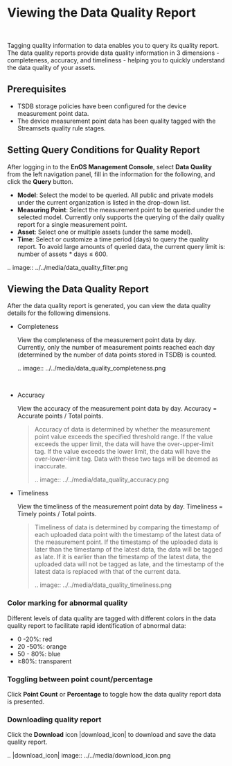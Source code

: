 # Viewing the Data Quality Report

<br />

Tagging quality information to data enables you to query its quality report. The data quality reports provide data quality information in 3 dimensions - completeness, accuracy, and timeliness - helping you to quickly understand the data quality of your assets.

## Prerequisites
- TSDB storage policies have been configured for the device measurement point data.
- The device measurement point data has been quality tagged with the Streamsets quality rule stages.

## Setting Query Conditions for Quality Report
After logging in to the **EnOS Management Console**, select **Data Quality** from the left navigation panel, fill in the information for the following, and click the **Query** button.

- **Model**: Select the model to be queried. All public and private models under the current organization is listed in the drop-down list.
- **Measuring Point**: Select the measurement point to be queried under the selected model. Currently only supports the querying of the daily quality report for a single measurement point.
- **Asset**: Select one or multiple assets (under the same model).
- **Time**: Select or customize a time period (days) to query the quality report. To avoid large amounts of queried data, the current query limit is: number of assets * days ≤ 600.

.. image:: ../../media/data_quality_filter.png

## Viewing the Data Quality Report

After the data quality report is generated, you can view the data quality details for the following dimensions.

- Completeness

  View the completeness of the measurement point data by day. Currently, only the number of measurement points reached each day (determined by the number of data points stored in TSDB) is counted.

  .. image:: ../../media/data_quality_completeness.png

<br />

- Accuracy

  View the accuracy of the measurement point data by day. Accuracy = Accurate points / Total points.

  > Accuracy of data is determined by whether the measurement point value exceeds the specified threshold range. If the value exceeds the upper limit, the data will have the over-upper-limit tag. If the value exceeds the lower limit, the data will have the over-lower-limit tag. Data with these two tags will be deemed as inaccurate.
  >
  > .. image:: ../../media/data_quality_accuracy.png

- Timeliness

  View the timeliness of the measurement point data by day. Timeliness = Timely points / Total points.

  > Timeliness of data is determined by comparing the timestamp of each uploaded data point with the timestamp of the latest data of the measurement point. If the timestamp of the uploaded data is later than the timestamp of the latest data, the data will be tagged as late. If it is earlier than the timestamp of the latest data, the uploaded data will not be tagged as late, and the timestamp of the latest data is replaced with that of the current data.
  >
  > .. image:: ../../media/data_quality_timeliness.png

### Color marking for abnormal quality

Different levels of data quality are tagged with different colors in the data quality report to facilitate rapid identification of abnormal data:

- 0 -20%: red
- 20 -50%: orange
- 50 - 80%: blue
- ≥80%: transparent

### Toggling between point count/percentage

Click **Point Count** or **Percentage** to toggle how the data quality report data is presented.

### Downloading quality report

Click the **Download** icon |download_icon| to download and save the data quality report.



.. |download_icon| image:: ../../media/download_icon.png

<!--end-->
